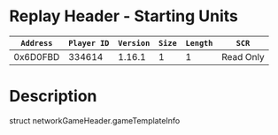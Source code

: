 # Replay Header - Starting Units

| `Address` | `Player ID` | `Version` | `Size` | `Length` | `SCR` |
| ---------- | ----------- | --------- | ------ | -------- | ---- |
| 0x6D0FBD | 334614 | 1.16.1 | 1 | 1 | Read Only |

# Description

struct networkGameHeader.gameTemplateInfo